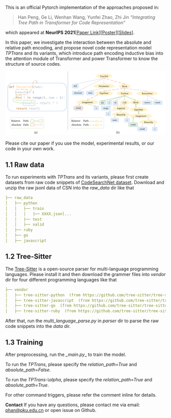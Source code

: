 This is an official Pytorch implementation of the approaches proposed in:
> Han Peng, Ge Li, Wenhan Wang, Yunfei Zhao, Zhi Jin *“Integrating Tree Path in Transformer for Code Representation”* 

which appeared at **NeurIPS 2021**[[Paper Link](https://papers.nips.cc/paper/2021/file/4e0223a87610176ef0d24ef6d2dcde3a-Paper.pdf)][[Poster](https://neurips.cc/media/PosterPDFs/NeurIPS%202021/4e0223a87610176ef0d24ef6d2dcde3a_Mar8Aqc.png)][[Slides](https://neurips.cc/media/neurips-2021/Slides/26141.pdf)].

In this paper, we investigate the interaction between the absolute and relative path encoding, 
and propose novel code representation model _TPTrans_ and its variants, which introduce path encoding inductive bias 
into the attention module of Transformer and power Transformer to know the structure of source codes.

![](pic/pic.png)


Please cite our paper if you use the model, experimental results, or our code in your own work.


## 1.1 Raw data
To run experiments with _TPTrans_ and its variants, please first create datasets from raw code snippets of [CodeSearchNet dataset](https://github.com/github/CodeSearchNet).
Download and unzip the raw jsonl data of CSN into the _raw_data_ dir like that

```yaml
├── raw_data        
│   ├── python         
│   │   ├── train    
│   │   │   ├── XXXX.jsonl...
│   │   ├── test    
│   │   ├── valid   
│   ├── ruby          
│   ├── go        
│   ├── javascript        
```

## 1.2 Tree-Sitter
The [Tree-Sitter](https://github.com/tree-sitter/tree-sitter) is a open-source parser for multi-language programming languages.
Please install it and then download the grammer files into _vendor_ dir for four different programming languages like that

```yaml
├── vendor        
│   ├── tree-sitter-python  (from https://github.com/tree-sitter/tree-sitter-python)         
│   ├── tree-sitter-javascript  (from https://github.com/tree-sitter/tree-sitter-javascript)     
│   ├── tree-sitter-go  (from https://github.com/tree-sitter/tree-sitter-go)
│   ├── tree-sitter-ruby  (from https://github.com/tree-sitter/tree-sitter-ruby)

```
After that, run the _multi_language_parse.py_ in _parser_ dir to parse the raw code snippets into the _data_ dir.

## 1.3 Training

After preprocessing, run the _\_main.py__ to train the model.

To run the _TPTrans_, please specify the _relation_path=True_ and _absolute_path=False_.

To run the _TPTrans-\alpha_, please specify the _relation_path=True_ and _absolute_path=True_.

For other command triggers, please refer the comment inline for details. 

**Contact**
If you have any questions, please contact me via email: phan@pku.edu.cn or open issue on Github.